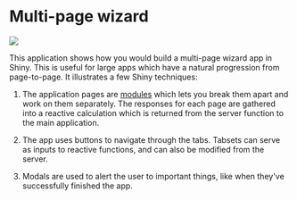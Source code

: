 # Multi-page wizard

[![](https://docs.posit.co/connect-cloud/images/cc-deploy.svg)](https://connect.posit.cloud/publish?framework=shiny&sourceRepositoryURL=https%3A%2F%2Fgithub.com%2Fposit-dev%2Fpy-shiny-templates&sourceRef=main&sourceRefType=branch&primaryFile=survey-wizard%2Fapp-core.py&pythonVersion=3.11)

This application shows how you would build a multi-page wizard app in Shiny.
This is useful for large apps which have a natural progression from page-to-page.
It illustrates a few Shiny techniques:

1. The application pages are [modules](https://shiny.posit.co/py/docs/workflow-modules.html) which lets you break them apart and work on them separately. The responses for each page are gathered into a reactive calculation which is returned from the server function to the main application.

2. The app uses buttons to navigate through the tabs. Tabsets can serve as inputs to reactive functions, and can also be modified from the server.

3. Modals are used to alert the user to important things, like when they've successfully finished the app.

